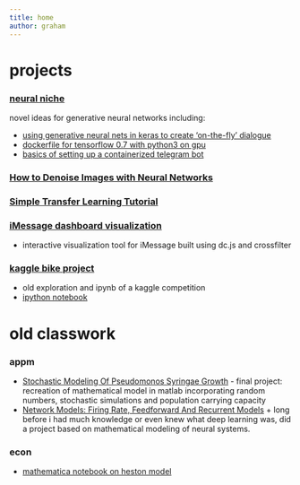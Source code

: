 ```yaml
---
title: home
author: graham
---
```


# projects

### [neural niche](http://neuralniche.com)

novel ideas for generative neural networks including:

- [using generative neural nets in keras to create ‘on-the-fly’ dialogue](http://neuralniche.com/post/tutorial/)
- [dockerfile for tensorflow 0.7 with python3 on gpu](http://neuralniche.com/post/tensorflow/)
- [basics of setting up a containerized telegram bot](http://neuralniche.com/post/telegram-bot/)

### [How to Denoise Images with Neural Networks](https://www.packtpub.com/books/content/how-to-denoise-images-neural-networks)

### [Simple Transfer Learning Tutorial](https://www.packtpub.com/books/content/transfer-learning)

### [iMessage dashboard visualization](http://gitlab.com/besiktas/iskrt)
- interactive visualization tool for iMessage built using dc.js and crossfilter

### [kaggle bike project](http://github.com/grahamannett/bike-kaggle)
- old exploration and ipynb of a kaggle competition
- [ipython notebook](http://nbviewer.ipython.org/github/grahamannett/bike-kaggle/blob/master/main.ipynb)

# old classwork

### appm
- [Stochastic Modeling Of Pseudomonos Syringae Growth](http://mathbio.colorado.edu/index.php/MBW:Stochastic_modeling_of_Pseudomonos_syringae_growth)
      - final project: recreation of mathematical model in matlab incorporating random numbers, stochastic simulations and population carrying capacity
- [Network Models: Firing Rate, Feedforward And Recurrent Models](http://mathbio.colorado.edu/index.php/MBW:Network_Models:_Firing_Rate%2C_Feedforward_and_Recurrent_Models)
      + long before i had much knowledge or even knew what deep learning was, did a project based on mathematical modeling of neural systems.  

### econ
- [mathematica notebook on heston model](files/HestonModel.pdf)
